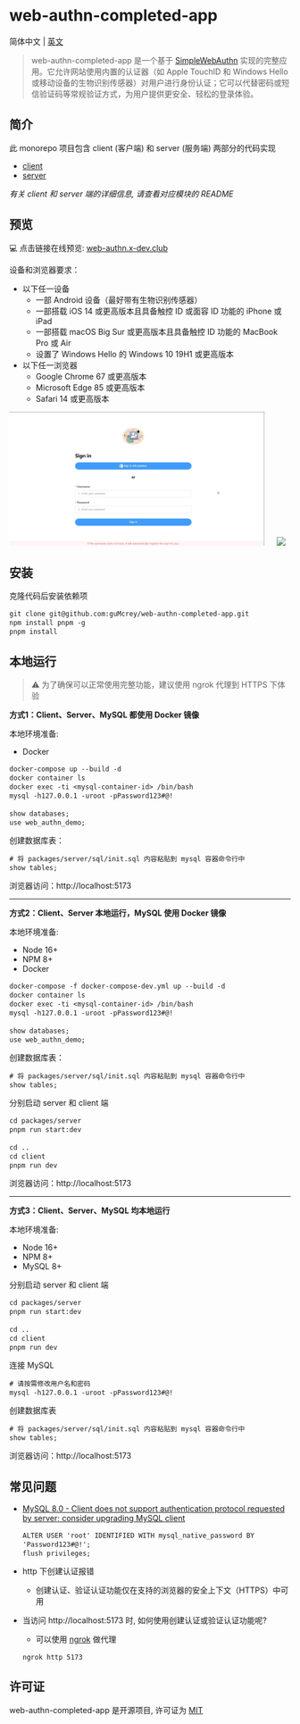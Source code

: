 # web-authn-completed-app

简体中文 | [英文](./README.md)

> web-authn-completed-app 是一个基于 [SimpleWebAuthn](https://simplewebauthn.dev/docs/) 实现的完整应用。它允许网站使用内置的认证器（如 Apple TouchID 和 Windows Hello 或移动设备的生物识别传感器）对用户进行身份认证；它可以代替密码或短信验证码等常规验证方式，为用户提供更安全、轻松的登录体验。

## 简介

此 monorepo 项目包含 client (客户端) 和 server (服务端) 两部分的代码实现
- [client](./packages/client/README.md)
- [server](./packages/server/README.md)

*有关 client 和 server 端的详细信息, 请查看对应模块的 README*

## 预览

💻 点击链接在线预览: [web-authn.x-dev.club](https://web-authn.x-dev.club)

设备和浏览器要求：
- 以下任一设备
  - 一部 Android 设备（最好带有生物识别传感器）
  - 一部搭载 iOS 14 或更高版本且具备触控 ID 或面容 ID 功能的 iPhone 或 iPad
  - 一部搭载 macOS Big Sur 或更高版本且具备触控 ID 功能的 MacBook Pro 或 Air
  - 设置了 Windows Hello 的 Windows 10 19H1 或更高版本
- 以下任一浏览器
  - Google Chrome 67 或更高版本
  - Microsoft Edge 85 或更高版本
  - Safari 14 或更高版本

<p align="left">
  <img height="240" src="./preview/WIN10-Microsoft Edge.gif" />
  &emsp;
  <img height="240" src="./preview/Android-Huawei browser.gif" />
</p>

## 安装

克隆代码后安装依赖项
```
git clone git@github.com:guMcrey/web-authn-completed-app.git
npm install pnpm -g
pnpm install
```

## 本地运行

> ⚠ 为了确保可以正常使用完整功能，建议使用 ngrok 代理到 HTTPS 下体验

**方式1：Client、Server、MySQL 都使用 Docker 镜像**

本地环境准备:
- Docker

```
docker-compose up --build -d
docker container ls
docker exec -ti <mysql-container-id> /bin/bash
mysql -h127.0.0.1 -uroot -pPassword123#@!

show databases;
use web_authn_demo;
```

创建数据库表：
```
# 将 packages/server/sql/init.sql 内容粘贴到 mysql 容器命令行中
show tables;
```

浏览器访问：http://localhost:5173

---

**方式2：Client、Server 本地运行，MySQL 使用 Docker 镜像**

本地环境准备:
- Node 16+
- NPM 8+
- Docker

```
docker-compose -f docker-compose-dev.yml up --build -d
docker container ls
docker exec -ti <mysql-container-id> /bin/bash
mysql -h127.0.0.1 -uroot -pPassword123#@!

show databases;
use web_authn_demo;
```

创建数据库表：
```
# 将 packages/server/sql/init.sql 内容粘贴到 mysql 容器命令行中
show tables;
```

分别启动 server 和 client 端
```
cd packages/server
pnpm run start:dev

cd ..
cd client
pnpm run dev
```

浏览器访问：http://localhost:5173

---

**方式3：Client、Server、MySQL 均本地运行**

本地环境准备:
- Node 16+
- NPM 8+
- MySQL 8+

分别启动 server 和 client 端
```
cd packages/server
pnpm run start:dev

cd ..
cd client
pnpm run dev
```

连接 MySQL
```
# 请按需修改用户名和密码
mysql -h127.0.0.1 -uroot -pPassword123#@!
```

创建数据库表
```
# 将 packages/server/sql/init.sql 内容粘贴到 mysql 容器命令行中
show tables;
```

浏览器访问：http://localhost:5173

## 常见问题
- [MySQL 8.0 - Client does not support authentication protocol requested by server; consider upgrading MySQL client](https://stackoverflow.com/questions/50093144/mysql-8-0-client-does-not-support-authentication-protocol-requested-by-server)

    ```
    ALTER USER 'root' IDENTIFIED WITH mysql_native_password BY 'Password123#@!';
    flush privileges;
    ```
- http 下创建认证报错
    - 创建认证、验证认证功能仅在支持的浏览器的安全上下文（HTTPS）中可用
- 当访问 http://localhost:5173 时, 如何使用创建认证或验证认证功能呢?
    - 可以使用 [ngrok](https://ngrok.com) 做代理

    ```
    ngrok http 5173
    ```

## 许可证

web-authn-completed-app 是开源项目, 许可证为 [MIT](./LICENSE)
